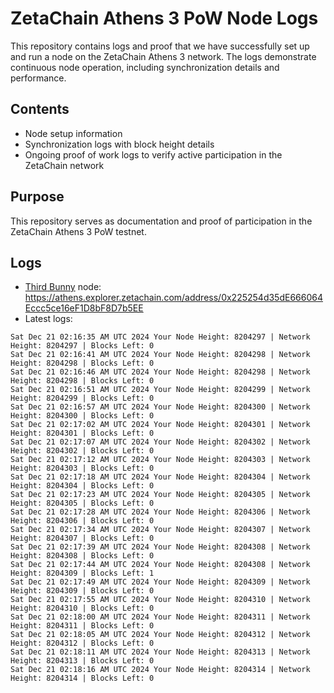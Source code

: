 # ZetaChain Athens 3 PoW Node Logs
This repository contains logs and proof that we have successfully set up and run a node on the ZetaChain Athens 3 network. The logs demonstrate continuous node operation, including synchronization details and performance.

## Contents
- Node setup information
- Synchronization logs with block height details
- Ongoing proof of work logs to verify active participation in the ZetaChain network

## Purpose
This repository serves as documentation and proof of participation in the ZetaChain Athens 3 PoW testnet.

## Logs

- [Third Bunny](https://thirdbunny.xyz/) node: https://athens.explorer.zetachain.com/address/0x225254d35dE666064Eccc5ce16eF1D8bF8D7b5EE
- Latest logs:
```
Sat Dec 21 02:16:35 AM UTC 2024 Your Node Height: 8204297 | Network Height: 8204297 | Blocks Left: 0
Sat Dec 21 02:16:41 AM UTC 2024 Your Node Height: 8204298 | Network Height: 8204298 | Blocks Left: 0
Sat Dec 21 02:16:46 AM UTC 2024 Your Node Height: 8204298 | Network Height: 8204298 | Blocks Left: 0
Sat Dec 21 02:16:51 AM UTC 2024 Your Node Height: 8204299 | Network Height: 8204299 | Blocks Left: 0
Sat Dec 21 02:16:57 AM UTC 2024 Your Node Height: 8204300 | Network Height: 8204300 | Blocks Left: 0
Sat Dec 21 02:17:02 AM UTC 2024 Your Node Height: 8204301 | Network Height: 8204301 | Blocks Left: 0
Sat Dec 21 02:17:07 AM UTC 2024 Your Node Height: 8204302 | Network Height: 8204302 | Blocks Left: 0
Sat Dec 21 02:17:12 AM UTC 2024 Your Node Height: 8204303 | Network Height: 8204303 | Blocks Left: 0
Sat Dec 21 02:17:18 AM UTC 2024 Your Node Height: 8204304 | Network Height: 8204304 | Blocks Left: 0
Sat Dec 21 02:17:23 AM UTC 2024 Your Node Height: 8204305 | Network Height: 8204305 | Blocks Left: 0
Sat Dec 21 02:17:28 AM UTC 2024 Your Node Height: 8204306 | Network Height: 8204306 | Blocks Left: 0
Sat Dec 21 02:17:34 AM UTC 2024 Your Node Height: 8204307 | Network Height: 8204307 | Blocks Left: 0
Sat Dec 21 02:17:39 AM UTC 2024 Your Node Height: 8204308 | Network Height: 8204308 | Blocks Left: 0
Sat Dec 21 02:17:44 AM UTC 2024 Your Node Height: 8204308 | Network Height: 8204309 | Blocks Left: 1
Sat Dec 21 02:17:49 AM UTC 2024 Your Node Height: 8204309 | Network Height: 8204309 | Blocks Left: 0
Sat Dec 21 02:17:55 AM UTC 2024 Your Node Height: 8204310 | Network Height: 8204310 | Blocks Left: 0
Sat Dec 21 02:18:00 AM UTC 2024 Your Node Height: 8204311 | Network Height: 8204311 | Blocks Left: 0
Sat Dec 21 02:18:05 AM UTC 2024 Your Node Height: 8204312 | Network Height: 8204312 | Blocks Left: 0
Sat Dec 21 02:18:11 AM UTC 2024 Your Node Height: 8204313 | Network Height: 8204313 | Blocks Left: 0
Sat Dec 21 02:18:16 AM UTC 2024 Your Node Height: 8204314 | Network Height: 8204314 | Blocks Left: 0
```
